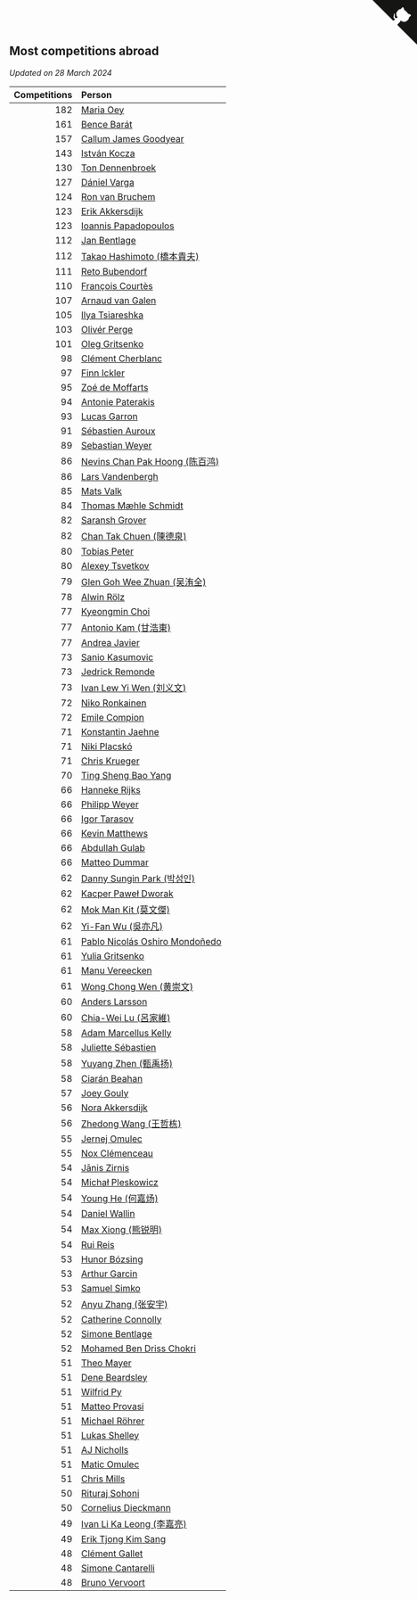 ## Most competitions abroad

*Updated on 28 March 2024*

| Competitions | Person |
| ---: | :--- |
| 182 | [Maria Oey](https://www.worldcubeassociation.org/persons/2007OEYM01) |
| 161 | [Bence Barát](https://www.worldcubeassociation.org/persons/2008BARA01) |
| 157 | [Callum James Goodyear](https://www.worldcubeassociation.org/persons/2012GOOD02) |
| 143 | [István Kocza](https://www.worldcubeassociation.org/persons/2005KOCZ01) |
| 130 | [Ton Dennenbroek](https://www.worldcubeassociation.org/persons/2003DENN01) |
| 127 | [Dániel Varga](https://www.worldcubeassociation.org/persons/2008VARG01) |
| 124 | [Ron van Bruchem](https://www.worldcubeassociation.org/persons/2003BRUC01) |
| 123 | [Erik Akkersdijk](https://www.worldcubeassociation.org/persons/2005AKKE01) |
| 123 | [Ioannis Papadopoulos](https://www.worldcubeassociation.org/persons/2013PAPA01) |
| 112 | [Jan Bentlage](https://www.worldcubeassociation.org/persons/2010BENT01) |
| 112 | [Takao Hashimoto (橋本貴夫)](https://www.worldcubeassociation.org/persons/2007HASH01) |
| 111 | [Reto Bubendorf](https://www.worldcubeassociation.org/persons/2012BUBE01) |
| 110 | [François Courtès](https://www.worldcubeassociation.org/persons/2008COUR01) |
| 107 | [Arnaud van Galen](https://www.worldcubeassociation.org/persons/2006GALE01) |
| 105 | [Ilya Tsiareshka](https://www.worldcubeassociation.org/persons/2012TERE01) |
| 103 | [Olivér Perge](https://www.worldcubeassociation.org/persons/2007PERG01) |
| 101 | [Oleg Gritsenko](https://www.worldcubeassociation.org/persons/2011GRIT01) |
| 98 | [Clément Cherblanc](https://www.worldcubeassociation.org/persons/2014CHER05) |
| 97 | [Finn Ickler](https://www.worldcubeassociation.org/persons/2012ICKL01) |
| 95 | [Zoé de Moffarts](https://www.worldcubeassociation.org/persons/2010MOFF02) |
| 94 | [Antonie Paterakis](https://www.worldcubeassociation.org/persons/2012PATE01) |
| 93 | [Lucas Garron](https://www.worldcubeassociation.org/persons/2006GARR01) |
| 91 | [Sébastien Auroux](https://www.worldcubeassociation.org/persons/2008AURO01) |
| 89 | [Sebastian Weyer](https://www.worldcubeassociation.org/persons/2010WEYE02) |
| 86 | [Nevins Chan Pak Hoong (陈百鸿)](https://www.worldcubeassociation.org/persons/2010CHAN20) |
| 86 | [Lars Vandenbergh](https://www.worldcubeassociation.org/persons/2003VAND01) |
| 85 | [Mats Valk](https://www.worldcubeassociation.org/persons/2007VALK01) |
| 84 | [Thomas Mæhle Schmidt](https://www.worldcubeassociation.org/persons/2013SCHM02) |
| 82 | [Saransh Grover](https://www.worldcubeassociation.org/persons/2014GROV01) |
| 82 | [Chan Tak Chuen (陳德泉)](https://www.worldcubeassociation.org/persons/2007CHUE01) |
| 80 | [Tobias Peter](https://www.worldcubeassociation.org/persons/2014PETE03) |
| 80 | [Alexey Tsvetkov](https://www.worldcubeassociation.org/persons/2017TSVE02) |
| 79 | [Glen Goh Wee Zhuan (吴洧全)](https://www.worldcubeassociation.org/persons/2015ZHUA01) |
| 78 | [Alwin Rölz](https://www.worldcubeassociation.org/persons/2016ROLZ01) |
| 77 | [Kyeongmin Choi](https://www.worldcubeassociation.org/persons/2017CHOI07) |
| 77 | [Antonio Kam (甘浩東)](https://www.worldcubeassociation.org/persons/2017TUNG13) |
| 77 | [Andrea Javier](https://www.worldcubeassociation.org/persons/2010JAVI01) |
| 73 | [Sanio Kasumovic](https://www.worldcubeassociation.org/persons/2009KASU01) |
| 73 | [Jedrick Remonde](https://www.worldcubeassociation.org/persons/2008REMO01) |
| 73 | [Ivan Lew Yi Wen (刘义文)](https://www.worldcubeassociation.org/persons/2012WENI01) |
| 72 | [Niko Ronkainen](https://www.worldcubeassociation.org/persons/2010RONK01) |
| 72 | [Emile Compion](https://www.worldcubeassociation.org/persons/2007COMP01) |
| 71 | [Konstantin Jaehne](https://www.worldcubeassociation.org/persons/2015JAEH01) |
| 71 | [Niki Placskó](https://www.worldcubeassociation.org/persons/2008PLAC01) |
| 71 | [Chris Krueger](https://www.worldcubeassociation.org/persons/2006KRUE01) |
| 70 | [Ting Sheng Bao Yang](https://www.worldcubeassociation.org/persons/2008BAOY01) |
| 66 | [Hanneke Rijks](https://www.worldcubeassociation.org/persons/2008RIJK01) |
| 66 | [Philipp Weyer](https://www.worldcubeassociation.org/persons/2010WEYE01) |
| 66 | [Igor Tarasov](https://www.worldcubeassociation.org/persons/2016TARA04) |
| 66 | [Kevin Matthews](https://www.worldcubeassociation.org/persons/2010MATT02) |
| 66 | [Abdullah Gulab](https://www.worldcubeassociation.org/persons/2014GULA02) |
| 66 | [Matteo Dummar](https://www.worldcubeassociation.org/persons/2017DUMM01) |
| 62 | [Danny Sungin Park (박성인)](https://www.worldcubeassociation.org/persons/2015PARK13) |
| 62 | [Kacper Paweł Dworak](https://www.worldcubeassociation.org/persons/2020DWOR01) |
| 62 | [Mok Man Kit (莫文傑)](https://www.worldcubeassociation.org/persons/2009KITM01) |
| 62 | [Yi-Fan Wu (吳亦凡)](https://www.worldcubeassociation.org/persons/2010WUIF01) |
| 61 | [Pablo Nicolás Oshiro Mondoñedo](https://www.worldcubeassociation.org/persons/2010MOND01) |
| 61 | [Yulia Gritsenko](https://www.worldcubeassociation.org/persons/2012SIDO01) |
| 61 | [Manu Vereecken](https://www.worldcubeassociation.org/persons/2010VERE01) |
| 61 | [Wong Chong Wen (黄崇文)](https://www.worldcubeassociation.org/persons/2014WENW01) |
| 60 | [Anders Larsson](https://www.worldcubeassociation.org/persons/2003LARS01) |
| 60 | [Chia-Wei Lu (呂家維)](https://www.worldcubeassociation.org/persons/2007LUCH01) |
| 58 | [Adam Marcellus Kelly](https://www.worldcubeassociation.org/persons/2016KELL10) |
| 58 | [Juliette Sébastien](https://www.worldcubeassociation.org/persons/2014SEBA01) |
| 58 | [Yuyang Zhen (甄禹扬)](https://www.worldcubeassociation.org/persons/2013ZHEN11) |
| 58 | [Ciarán Beahan](https://www.worldcubeassociation.org/persons/2012BEAH01) |
| 57 | [Joey Gouly](https://www.worldcubeassociation.org/persons/2007GOUL01) |
| 56 | [Nora Akkersdijk](https://www.worldcubeassociation.org/persons/2009CHRI03) |
| 56 | [Zhedong Wang (王哲栋)](https://www.worldcubeassociation.org/persons/2015WANG83) |
| 55 | [Jernej Omulec](https://www.worldcubeassociation.org/persons/2010OMUL01) |
| 55 | [Nox Clémenceau](https://www.worldcubeassociation.org/persons/2015CLEM03) |
| 54 | [Jānis Zirnis](https://www.worldcubeassociation.org/persons/2013ZIRN01) |
| 54 | [Michał Pleskowicz](https://www.worldcubeassociation.org/persons/2009PLES01) |
| 54 | [Young He (何嘉炀)](https://www.worldcubeassociation.org/persons/2014HEYO01) |
| 54 | [Daniel Wallin](https://www.worldcubeassociation.org/persons/2013WALL03) |
| 54 | [Max Xiong (熊锐明)](https://www.worldcubeassociation.org/persons/2015XION03) |
| 54 | [Rui Reis](https://www.worldcubeassociation.org/persons/2015REIS02) |
| 53 | [Hunor Bózsing](https://www.worldcubeassociation.org/persons/2009BOZS01) |
| 53 | [Arthur Garcin](https://www.worldcubeassociation.org/persons/2014GARC27) |
| 53 | [Samuel Simko](https://www.worldcubeassociation.org/persons/2016SIMK01) |
| 52 | [Anyu Zhang (张安宇)](https://www.worldcubeassociation.org/persons/2012ZHAN08) |
| 52 | [Catherine Connolly](https://www.worldcubeassociation.org/persons/2017CONN04) |
| 52 | [Simone Bentlage](https://www.worldcubeassociation.org/persons/2014OHLE01) |
| 52 | [Mohamed Ben Driss Chokri](https://www.worldcubeassociation.org/persons/2015CHOK01) |
| 51 | [Theo Mayer](https://www.worldcubeassociation.org/persons/2012MAYE01) |
| 51 | [Dene Beardsley](https://www.worldcubeassociation.org/persons/2009BEAR01) |
| 51 | [Wilfrid Py](https://www.worldcubeassociation.org/persons/2016PYWI01) |
| 51 | [Matteo Provasi](https://www.worldcubeassociation.org/persons/2009PROV01) |
| 51 | [Michael Röhrer](https://www.worldcubeassociation.org/persons/2009ROHR01) |
| 51 | [Lukas Shelley](https://www.worldcubeassociation.org/persons/2016SHEL03) |
| 51 | [AJ Nicholls](https://www.worldcubeassociation.org/persons/2015NICH04) |
| 51 | [Matic Omulec](https://www.worldcubeassociation.org/persons/2010OMUL02) |
| 51 | [Chris Mills](https://www.worldcubeassociation.org/persons/2014MILL04) |
| 50 | [Rituraj Sohoni](https://www.worldcubeassociation.org/persons/2012SOHO01) |
| 50 | [Cornelius Dieckmann](https://www.worldcubeassociation.org/persons/2009DIEC01) |
| 49 | [Ivan Li Ka Leong (李嘉亮)](https://www.worldcubeassociation.org/persons/2015LEON02) |
| 49 | [Erik Tjong Kim Sang](https://www.worldcubeassociation.org/persons/2018SANG01) |
| 48 | [Clément Gallet](https://www.worldcubeassociation.org/persons/2004GALL02) |
| 48 | [Simone Cantarelli](https://www.worldcubeassociation.org/persons/2012CANT02) |
| 48 | [Bruno Vervoort](https://www.worldcubeassociation.org/persons/2011VERV01) |


<a href="https://github.com/jonatanklosko/wca_statistics" class="github-corner" aria-label="View source on Github"><svg width="80" height="80" viewBox="0 0 250 250" style="fill:#151513; color:#fff; position: absolute; top: 0; border: 0; right: 0;" aria-hidden="true"><path d="M0,0 L115,115 L130,115 L142,142 L250,250 L250,0 Z"></path><path d="M128.3,109.0 C113.8,99.7 119.0,89.6 119.0,89.6 C122.0,82.7 120.5,78.6 120.5,78.6 C119.2,72.0 123.4,76.3 123.4,76.3 C127.3,80.9 125.5,87.3 125.5,87.3 C122.9,97.6 130.6,101.9 134.4,103.2" fill="currentColor" style="transform-origin: 130px 106px;" class="octo-arm"></path><path d="M115.0,115.0 C114.9,115.1 118.7,116.5 119.8,115.4 L133.7,101.6 C136.9,99.2 139.9,98.4 142.2,98.6 C133.8,88.0 127.5,74.4 143.8,58.0 C148.5,53.4 154.0,51.2 159.7,51.0 C160.3,49.4 163.2,43.6 171.4,40.1 C171.4,40.1 176.1,42.5 178.8,56.2 C183.1,58.6 187.2,61.8 190.9,65.4 C194.5,69.0 197.7,73.2 200.1,77.6 C213.8,80.2 216.3,84.9 216.3,84.9 C212.7,93.1 206.9,96.0 205.4,96.6 C205.1,102.4 203.0,107.8 198.3,112.5 C181.9,128.9 168.3,122.5 157.7,114.1 C157.9,116.9 156.7,120.9 152.7,124.9 L141.0,136.5 C139.8,137.7 141.6,141.9 141.8,141.8 Z" fill="currentColor" class="octo-body"></path></svg></a><style>.github-corner:hover .octo-arm{animation:octocat-wave 560ms ease-in-out}@keyframes octocat-wave{0%,100%{transform:rotate(0)}20%,60%{transform:rotate(-25deg)}40%,80%{transform:rotate(10deg)}}@media (max-width:500px){.github-corner:hover .octo-arm{animation:none}.github-corner .octo-arm{animation:octocat-wave 560ms ease-in-out}}</style>
